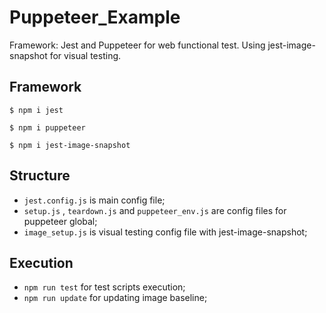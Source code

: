 # Puppeteer_Example
Framework: Jest and Puppeteer for web functional test. Using jest-image-snapshot for visual testing.

## Framework
```
$ npm i jest
```
```
$ npm i puppeteer
```
```
$ npm i jest-image-snapshot
```
## Structure
* `jest.config.js` is main config file;
* `setup.js` , `teardown.js` and `puppeteer_env.js` are config files for puppeteer global;
* `image_setup.js` is visual testing config file with jest-image-snapshot;
## Execution
* ```npm run test``` for test scripts execution;
* ```npm run update``` for updating image baseline;
